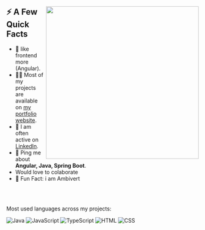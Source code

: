 <div>
  
  <img width="400px" align="right" src="https://pbs.twimg.com/media/EXUgmSsXQAAlWg7?format=jpg&name=small" />
  <h2>⚡️ A Few Quick Facts</h2>
  <ul>
    <li>🧐 like frontend more (Angular).</li>
    <li>👨‍💻 Most of my projects are available on <a href="https://mdzaid1299.github.io/Portfolio/">my portfolio website</a>.</li>
    <li>📝 I am often active on <a href="https://www.linkedin.com/in/mohd-zaid-0461001a0/">LinkedIn</a>.
    <li>💬 Ping me about <strong>Angular, Java, Spring Boot</strong>.</li>
      <li>Would love to colaborate</li>
    <!-- <li>📙 Check out my <a href="https://cdn.tomondre.com/TomasOndrejkaCV.pdf">resume</a>.</li> -->
    <li>🎉 Fun Fact: i am Ambivert </li>
  </ul>
</div>

</br>
</br>

<!-- <p align="center"> <img src="https://github-readme-stats.vercel.app/api?username=tomondre&show_icons=true&theme=great-gatsby" alt="tomondre" /> -->

Most used languages across my projects:

<!-- ![C](https://img.shields.io/static/v1?style=flat-square&label=%E2%A0%80&color=555&labelColor=%23555555&message=C%EF%B8%B181.6%25) -->
![Java](https://img.shields.io/static/v1?style=flat-square&label=%E2%A0%80&color=555&labelColor=%23b07219&message=Java%EF%B8%B13.9%25)
![JavaScript](https://img.shields.io/static/v1?style=flat-square&label=%E2%A0%80&color=555&labelColor=%23f1e05a&message=JavaScript%EF%B8%B12.8%25)
![TypeScript](https://img.shields.io/static/v1?style=flat-square&label=%E2%A0%80&color=555&labelColor=%233178c6&message=TypeScript%EF%B8%B12.7%25)
![HTML](https://img.shields.io/static/v1?style=flat-square&label=%E2%A0%80&color=555&labelColor=%236E4C13&message=Assembly%EF%B8%B11.6%25)
![CSS](https://img.shields.io/static/v1?style=flat-square&label=%E2%A0%80&color=555&labelColor=%2300B4AB&message=Dart%EF%B8%B11.3%25)
<!-- ![Groovy](https://img.shields.io/static/v1?style=flat-square&label=%E2%A0%80&color=555&labelColor=%234298b8&message=Groovy%EF%B8%B11.2%25)
![Other](https://img.shields.io/static/v1?style=flat-square&label=%E2%A0%80&color=555&labelColor=%23ededed&message=Other%EF%B8%B14.4%25) -->

<!-- <p align="right"><sub>Generated using <a href="https://github.com/marketplace/actions/profile-readme-stats">teoxoy/profile-readme-stats</a></sub></p> -->
